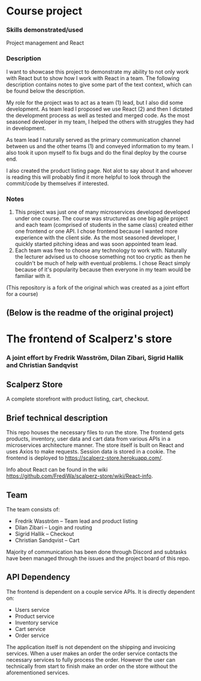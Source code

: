 # Course project
### Skills demonstrated/used
Project management and React
### Description
I want to showcase this project to demonstrate my ability to not only work with React but to show how I work with React in a team. The following description contains notes to give some part of the text context, which can be found below the description.

My role for the project was to act as a team (1) lead, but I also did some development. As team lead I proposed we use React (2) and then I dictated the development process as well as tested and merged code. As the most seasoned developer in my team, I helped the others with struggles they had in development. 

As team lead I naturally served as the primary communication channel between us and the other teams (1) and conveyed information to my team. I also took it upon myself to fix bugs and do the final deploy by the course end.

I also created the product listing page. Not alot to say about it and whoever is reading this will probably find it more helpful to look through the commit/code by themselves if interested.

 ### Notes
 1. This project was just one of many microservices developed developed under one course. The course was structured as one big agile project and each team (comprised of students in the same class) created either one frontend or one API. I chose frontend because I wanted more experience with the client side. As the most seasoned developer, I quickly started pitching ideas and was soon appointed team lead.
 2. Each team was free to choose any technology to work with. Naturally the lecturer advised us to choose something not too cryptic as then he couldn't be much of help with eventual problems. I chose React simply because of it's popularity because then everyone in my team would be familiar with it.
 
(This repository is a fork of the original which was created as a joint effort for a course)



(Below is the readme of the original project)
--------------------------------------------------------------------------------------
# The frontend of Scalperz's store
### A joint effort by Fredrik Wasström, Dilan Zibari, Sigrid Hallik and Christian Sandqvist

## Scalperz Store
A complete storefront with product listing, cart, checkout.

## Brief technical description
This repo houses the necessary files to run the store. The frontend gets products, inventory, user data and cart data from various APIs in a microservices architecture manner. The store itself is built on React and uses Axios to make requests. Session data is stored in a cookie. The frontend is deployed to https://scalperz-store.herokuapp.com/.

Info about React can be found in the wiki https://github.com/FrediWa/scalperz-store/wiki/React-info.

## Team
The team consists of:
- Fredrik Wasström – Team lead and product listing
- Dilan Zibari – Login and routing
- Sigrid Hallik – Checkout
- Christian Sandqvist – Cart

Majority of communication has been done through Discord and subtasks have been managed through the issues and the project board of this repo.

## API Dependency
The frontend is dependent on a couple service APIs. It is directly dependent on:
- Users service
- Product service
- Inventory service
- Cart service
- Order service

The application itself is not dependent on the shipping and invoicing services. When a user makes an order the order service contacts the necessary services to fully process the order. However the user can technically from start to finish make an order on the store without the aforementioned services. 
